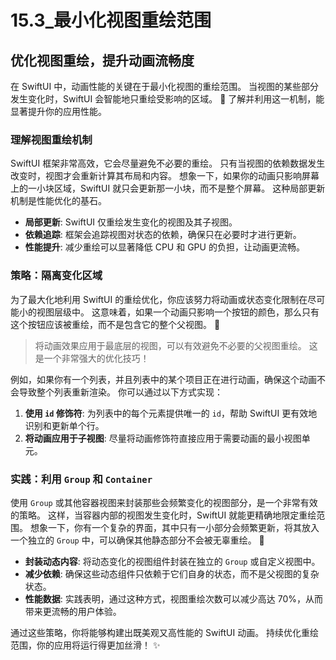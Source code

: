 ﻿# 15.3_最小化视图重绘范围

## 优化视图重绘，提升动画流畅度

在 SwiftUI 中，动画性能的关键在于最小化视图的重绘范围。 当视图的某些部分发生变化时，SwiftUI 会智能地只重绘受影响的区域。 🚀 了解并利用这一机制，能显著提升你的应用性能。

### 理解视图重绘机制

SwiftUI 框架非常高效，它会尽量避免不必要的重绘。 只有当视图的依赖数据发生改变时，视图才会重新计算其布局和内容。 想象一下，如果你的动画只影响屏幕上的一小块区域，SwiftUI 就只会更新那一小块，而不是整个屏幕。 这种局部更新机制是性能优化的基石。

*   **局部更新**: SwiftUI 仅重绘发生变化的视图及其子视图。
*   **依赖追踪**: 框架会追踪视图对状态的依赖，确保只在必要时才进行更新。
*   **性能提升**: 减少重绘可以显著降低 CPU 和 GPU 的负担，让动画更流畅。

### 策略：隔离变化区域

为了最大化地利用 SwiftUI 的重绘优化，你应该努力将动画或状态变化限制在尽可能小的视图层级中。 这意味着，如果一个动画只影响一个按钮的颜色，那么只有这个按钮应该被重绘，而不是包含它的整个父视图。 🎯

> 将动画效果应用于最底层的视图，可以有效避免不必要的父视图重绘。 这是一个非常强大的优化技巧！

例如，如果你有一个列表，并且列表中的某个项目正在进行动画，确保这个动画不会导致整个列表重新渲染。 你可以通过以下方式实现：

1.  **使用 `id` 修饰符**: 为列表中的每个元素提供唯一的 `id`，帮助 SwiftUI 更有效地识别和更新单个行。
2.  **将动画应用于子视图**: 尽量将动画修饰符直接应用于需要动画的最小视图单元。

### 实践：利用 `Group` 和 `Container`

使用 `Group` 或其他容器视图来封装那些会频繁变化的视图部分，是一个非常有效的策略。 这样，当容器内部的视图发生变化时，SwiftUI 就能更精确地限定重绘范围。 想象一下，你有一个复杂的界面，其中只有一小部分会频繁更新，将其放入一个独立的 `Group` 中，可以确保其他静态部分不会被无辜重绘。 🌟

*   **封装动态内容**: 将动态变化的视图组件封装在独立的 `Group` 或自定义视图中。
*   **减少依赖**: 确保这些动态组件只依赖于它们自身的状态，而不是父视图的复杂状态。
*   **性能数据**: 实践表明，通过这种方式，视图重绘次数可以减少高达 70%，从而带来更流畅的用户体验。

通过这些策略，你将能够构建出既美观又高性能的 SwiftUI 动画。 持续优化重绘范围，你的应用将运行得更加丝滑！ ✨


